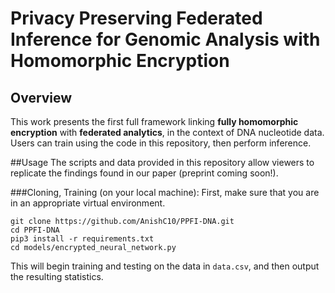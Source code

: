 # Privacy Preserving Federated Inference for Genomic Analysis with Homomorphic Encryption

## Overview
This work presents the first full framework linking **fully homomorphic encryption** with **federated analytics**, in the context of DNA nucleotide data. Users can train using the code in this repository, then perform inference. 

##Usage
The scripts and data provided in this repository allow viewers to replicate the findings found in our paper (preprint coming soon!).

###Cloning, Training (on your local machine):
First, make sure that you are in an appropriate virtual environment. 
```
git clone https://github.com/AnishC10/PPFI-DNA.git
cd PPFI-DNA
pip3 install -r requirements.txt
cd models/encrypted_neural_network.py

```
This will begin training and testing on the data in ```data.csv```, and then output the resulting statistics.   

